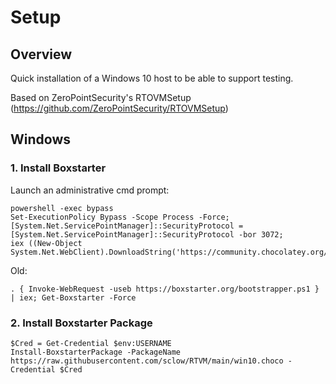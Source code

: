 # Setup
## Overview
Quick installation of a Windows 10 host to be able to support testing. 

Based on ZeroPointSecurity's RTOVMSetup (https://github.com/ZeroPointSecurity/RTOVMSetup)

## Windows

### 1. Install Boxstarter
Launch an administrative cmd prompt:

```
powershell -exec bypass
Set-ExecutionPolicy Bypass -Scope Process -Force; [System.Net.ServicePointManager]::SecurityProtocol = [System.Net.ServicePointManager]::SecurityProtocol -bor 3072;
iex ((New-Object System.Net.WebClient).DownloadString('https://community.chocolatey.org/install.ps1'))
```
Old:
```
. { Invoke-WebRequest -useb https://boxstarter.org/bootstrapper.ps1 } | iex; Get-Boxstarter -Force
```


### 2. Install Boxstarter Package
```
$Cred = Get-Credential $env:USERNAME
Install-BoxstarterPackage -PackageName https://raw.githubusercontent.com/sclow/RTVM/main/win10.choco -Credential $Cred
```

